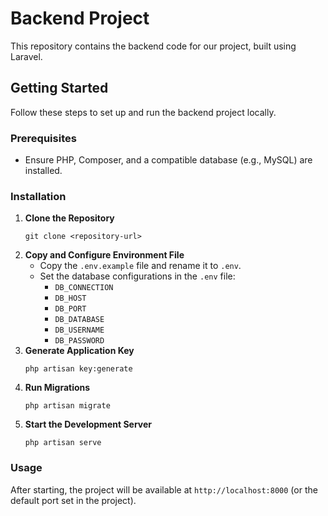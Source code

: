 <h1>Backend Project</h1>

<p>This repository contains the backend code for our project, built using Laravel.</p>

<h2>Getting Started</h2>
<p>Follow these steps to set up and run the backend project locally.</p>

<h3>Prerequisites</h3>
<ul>
  <li>Ensure PHP, Composer, and a compatible database (e.g., MySQL) are installed.</li>
</ul>

<h3>Installation</h3>
<ol>
  <li><strong>Clone the Repository</strong>
    <pre><code>git clone &lt;repository-url&gt;</code></pre>
  </li>
  <li><strong>Copy and Configure Environment File</strong>
    <ul>
      <li>Copy the <code>.env.example</code> file and rename it to <code>.env</code>.</li>
      <li>Set the database configurations in the <code>.env</code> file:
        <ul>
          <li><code>DB_CONNECTION</code></li>
          <li><code>DB_HOST</code></li>
          <li><code>DB_PORT</code></li>
          <li><code>DB_DATABASE</code></li>
          <li><code>DB_USERNAME</code></li>
          <li><code>DB_PASSWORD</code></li>
        </ul>
      </li>
    </ul>
  </li>
  <li><strong>Generate Application Key</strong>
    <pre><code>php artisan key:generate</code></pre>
  </li>
  <li><strong>Run Migrations</strong>
    <pre><code>php artisan migrate</code></pre>
  </li>
  <li><strong>Start the Development Server</strong>
    <pre><code>php artisan serve</code></pre>
  </li>
</ol>

<h3>Usage</h3>
<p>After starting, the project will be available at <code>http://localhost:8000</code> (or the default port set in the project).</p>
